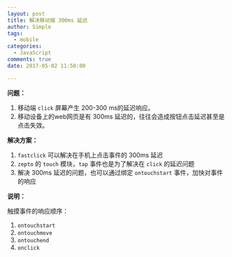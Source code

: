 ```yaml
---
layout: post
title: 解决移动端 300ms 延迟
author: Simple
tags:
  - mobile
categories:
  - JavaScript
comments: true
date: 2017-05-02 11:50:00

---
```


**问题：**

1. 移动端 `click` 屏幕产生 200-300 ms的延迟响应。
2. 移动设备上的web网页是有 300ms 延迟的，往往会造成按钮点击延迟甚至是点击失效。

**解决方案：**

1. `fastclick` 可以解决在手机上点击事件的 300ms 延迟
2. `zepto` 的 `touch` 模块，`tap` 事件也是为了解决在 `click` 的延迟问题
3. 解决 300ms 延迟的问题，也可以通过绑定 `ontouchstart` 事件，加快对事件的响应

**说明：**

触摸事件的响应顺序：

1. `ontouchstart`
2. `ontouchmove`
3. `ontouchend`
4. `onclick`

